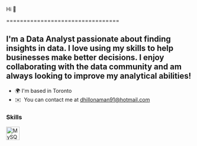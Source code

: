 Hi 👋 


=================================

I'm a Data Analyst passionate about finding insights in data. I love using my skills to help businesses make better decisions. I enjoy collaborating with the data community and am always looking to improve my analytical abilities!
------------

* 🌍 I'm based in Toronto
* ✉️  You can contact me at [dhillonaman91@hotmail.com](mailto:dhillonaman91@hotmail.com)

### Skills


<p align="left">
<a href="https://www.mysql.com/" target="_blank" rel="noreferrer"><img src="https://raw.githubusercontent.com/danielcranney/readme-generator/main/public/icons/skills/mysql-colored.svg" width="36" height="36" alt="MySQL" /></a>
</p>
